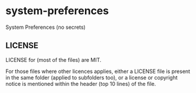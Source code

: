 # system-preferences
System Preferences (no secrets)

## LICENSE

LICENSE for (most of the files) are MIT.

For those files where other licences applies,
either a LICENSE file is present in the same folder (applied to subfolders too),
or a license or copyright notice is mentioned within the header (top 10 lines) of the file.
